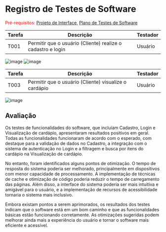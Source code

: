 # Registro de Testes de Software

<span style="color:red">Pré-requisitos: <a href="3-Projeto de Interface.md"> Projeto de Interface</a></span>, <a href="8-Plano de Testes de Software.md"> Plano de Testes de Software</a>

|  Tarefa  | Descrição  | Testador|
| ------------ | ------------ | ------------ |
|  T001 | Permitir que o usuário (Cliente) realize o cadastro e login  | Usuário |

![image](https://github.com/ICEI-PUC-Minas-PMV-ADS/dashdine/assets/70419372/01535dc7-8bf0-4ee4-9a61-6b65bb503b32)
![image](https://github.com/ICEI-PUC-Minas-PMV-ADS/dashdine/assets/70419372/97e672f9-4985-496c-99c1-6a764157aa4f)


|  Tarefa  | Descrição  | Testador|
| ------------ | ------------ | ------------ |
|  T003 | Permitir que o usuário (Cliente) visualize o cardápio  | Usuário |

![image](https://github.com/ICEI-PUC-Minas-PMV-ADS/dashdine/assets/70419372/164b8b2d-fe3f-452d-b272-5e1c0c976788)



## Avaliação

Os testes de funcionalidades do software, que incluíam Cadastro, Login e Visualização de cardápio, apresentaram resultados positivos em geral. Todas as funcionalidades funcionaram de acordo com o esperado, com destaque para a validação de dados no Cadastro, a integração com o sistema de autenticação no Login e a filtragem e busca por itens do cardápio na Visualização de cardápio.

No entanto, foram identificados alguns pontos de otimização. O tempo de resposta do sistema poderia ser melhorado, principalmente em dispositivos com menor capacidade de processamento. A implementação de técnicas de cache e otimização de código poderia reduzir o tempo de carregamento das páginas. Além disso, a interface do sistema poderia ser mais intuitiva e amigável para o usuário, e a implementação de recursos de acessibilidade tornaria o sistema mais inclusivo.

Embora existam pontos a serem aprimorados, os resultados dos testes indicam que o software está em um bom caminho e que as funcionalidades básicas estão funcionando corretamente. As otimizações sugeridas podem melhorar ainda mais a experiência do usuário e tornar o software mais eficiente e acessível.
